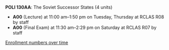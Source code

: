 **POLI 130AA**: The Soviet Successor States (4 units)

- **A00** (Lecture) at 11:00 am–1:50 pm on Tuesday, Thursday at RCLAS R08 by staff
- **A00** (Final Exam) at 11:30 am–2:29 pm on Saturday at RCLAS R07 by staff

[Enrollment numbers over time](./POLI130AA.tsv)
